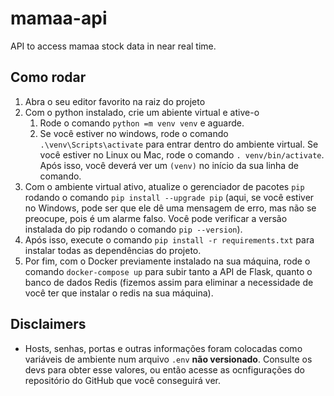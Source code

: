 # mamaa-api
API to access mamaa stock data in near real time.

## Como rodar
1. Abra o seu editor favorito na raiz do projeto
2. Com o python instalado, crie um abiente virtual e ative-o
   1. Rode o comando `python =m venv venv` e aguarde.
   2. Se você estiver no windows, rode o comando `.\venv\Scripts\activate` para entrar dentro do ambiente virtual. Se você estiver no Linux ou Mac, rode o comando `. venv/bin/activate`. Após isso, você deverá ver um `(venv)` no início da sua linha de comando.
3. Com o ambiente virtual ativo, atualize o gerenciador de pacotes `pip` rodando o comando `pip install --upgrade pip` (aqui, se você estiver no Windows, pode ser que ele dê uma mensagem de erro, mas não se preocupe, pois é um alarme falso. Você pode verificar a versão instalada do pip rodando o comando `pip --version`).
4. Após isso, execute o comando `pip install -r requirements.txt` para instalar todas as dependências do projeto.
5. Por fim, com o Docker previamente instalado na sua máquina, rode o comando `docker-compose up` para subir tanto a API de Flask, quanto o banco de dados Redis (fizemos assim para eliminar a necessidade de você ter que instalar o redis na sua máquina).

## Disclaimers
- Hosts, senhas, portas e outras informações foram colocadas como variáveis de ambiente num arquivo `.env` **não versionado**. Consulte os devs para obter esse valores, ou então acesse as ocnfigurações do repositório do GitHub que você conseguirá ver.
